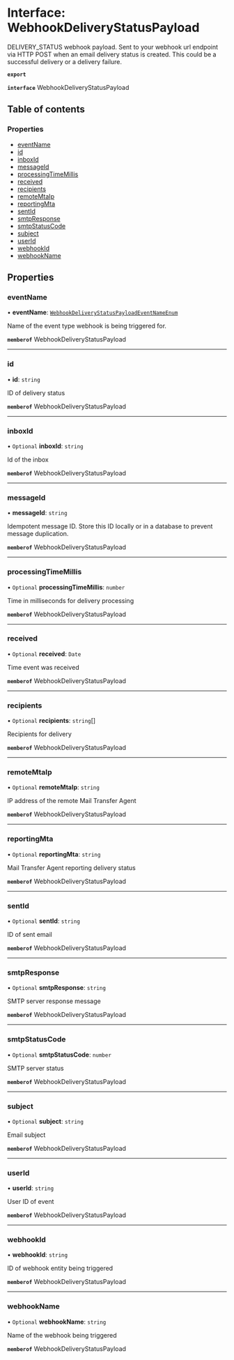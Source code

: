 # Interface: WebhookDeliveryStatusPayload

DELIVERY_STATUS webhook payload. Sent to your webhook url endpoint via HTTP POST when an email delivery status is created. This could be a successful delivery or a delivery failure.

**`export`**

**`interface`** WebhookDeliveryStatusPayload

## Table of contents

### Properties

- [eventName](WebhookDeliveryStatusPayload.md#eventname)
- [id](WebhookDeliveryStatusPayload.md#id)
- [inboxId](WebhookDeliveryStatusPayload.md#inboxid)
- [messageId](WebhookDeliveryStatusPayload.md#messageid)
- [processingTimeMillis](WebhookDeliveryStatusPayload.md#processingtimemillis)
- [received](WebhookDeliveryStatusPayload.md#received)
- [recipients](WebhookDeliveryStatusPayload.md#recipients)
- [remoteMtaIp](WebhookDeliveryStatusPayload.md#remotemtaip)
- [reportingMta](WebhookDeliveryStatusPayload.md#reportingmta)
- [sentId](WebhookDeliveryStatusPayload.md#sentid)
- [smtpResponse](WebhookDeliveryStatusPayload.md#smtpresponse)
- [smtpStatusCode](WebhookDeliveryStatusPayload.md#smtpstatuscode)
- [subject](WebhookDeliveryStatusPayload.md#subject)
- [userId](WebhookDeliveryStatusPayload.md#userid)
- [webhookId](WebhookDeliveryStatusPayload.md#webhookid)
- [webhookName](WebhookDeliveryStatusPayload.md#webhookname)

## Properties

### <a id="eventname" name="eventname"></a> eventName

• **eventName**: [`WebhookDeliveryStatusPayloadEventNameEnum`](../enums/WebhookDeliveryStatusPayloadEventNameEnum.md)

Name of the event type webhook is being triggered for.

**`memberof`** WebhookDeliveryStatusPayload

___

### <a id="id" name="id"></a> id

• **id**: `string`

ID of delivery status

**`memberof`** WebhookDeliveryStatusPayload

___

### <a id="inboxid" name="inboxid"></a> inboxId

• `Optional` **inboxId**: `string`

Id of the inbox

**`memberof`** WebhookDeliveryStatusPayload

___

### <a id="messageid" name="messageid"></a> messageId

• **messageId**: `string`

Idempotent message ID. Store this ID locally or in a database to prevent message duplication.

**`memberof`** WebhookDeliveryStatusPayload

___

### <a id="processingtimemillis" name="processingtimemillis"></a> processingTimeMillis

• `Optional` **processingTimeMillis**: `number`

Time in milliseconds for delivery processing

**`memberof`** WebhookDeliveryStatusPayload

___

### <a id="received" name="received"></a> received

• `Optional` **received**: `Date`

Time event was received

**`memberof`** WebhookDeliveryStatusPayload

___

### <a id="recipients" name="recipients"></a> recipients

• `Optional` **recipients**: `string`[]

Recipients for delivery

**`memberof`** WebhookDeliveryStatusPayload

___

### <a id="remotemtaip" name="remotemtaip"></a> remoteMtaIp

• `Optional` **remoteMtaIp**: `string`

IP address of the remote Mail Transfer Agent

**`memberof`** WebhookDeliveryStatusPayload

___

### <a id="reportingmta" name="reportingmta"></a> reportingMta

• `Optional` **reportingMta**: `string`

Mail Transfer Agent reporting delivery status

**`memberof`** WebhookDeliveryStatusPayload

___

### <a id="sentid" name="sentid"></a> sentId

• `Optional` **sentId**: `string`

ID of sent email

**`memberof`** WebhookDeliveryStatusPayload

___

### <a id="smtpresponse" name="smtpresponse"></a> smtpResponse

• `Optional` **smtpResponse**: `string`

SMTP server response message

**`memberof`** WebhookDeliveryStatusPayload

___

### <a id="smtpstatuscode" name="smtpstatuscode"></a> smtpStatusCode

• `Optional` **smtpStatusCode**: `number`

SMTP server status

**`memberof`** WebhookDeliveryStatusPayload

___

### <a id="subject" name="subject"></a> subject

• `Optional` **subject**: `string`

Email subject

**`memberof`** WebhookDeliveryStatusPayload

___

### <a id="userid" name="userid"></a> userId

• **userId**: `string`

User ID of event

**`memberof`** WebhookDeliveryStatusPayload

___

### <a id="webhookid" name="webhookid"></a> webhookId

• **webhookId**: `string`

ID of webhook entity being triggered

**`memberof`** WebhookDeliveryStatusPayload

___

### <a id="webhookname" name="webhookname"></a> webhookName

• `Optional` **webhookName**: `string`

Name of the webhook being triggered

**`memberof`** WebhookDeliveryStatusPayload
